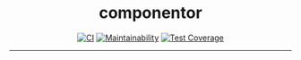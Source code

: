 <div align="center">

# componentor

[![CI](https://github.com/ratushnyyvm/componentor/actions/workflows/CI.yml/badge.svg)](https://github.com/ratushnyyvm/componentor/actions/workflows/CI.yml)
[![Maintainability](https://api.codeclimate.com/v1/badges/6be55a5ee170e20da5b7/maintainability)](https://codeclimate.com/github/ratushnyyvm/componentor/maintainability)
[![Test Coverage](https://api.codeclimate.com/v1/badges/6be55a5ee170e20da5b7/test_coverage)](https://codeclimate.com/github/ratushnyyvm/componentor/test_coverage)

</div>

---

